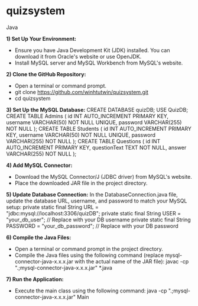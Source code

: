 # quizsystem
Java
  
**1) Set Up Your Environment:**
- Ensure you have Java Development Kit (JDK) installed. You can download it from Oracle's website or use OpenJDK.
- Install MySQL server and MySQL Workbench from MySQL's website.
  
**2) Clone the GitHub Repository:**
- Open a terminal or command prompt.
- git clone https://github.com/winhtutwin/quizsystem.git
- cd quizsystem
  
**3) Set Up the MySQL Database:**
CREATE DATABASE quizDB;
USE QuizDB;
CREATE TABLE Admins (
    id INT AUTO_INCREMENT PRIMARY KEY,
    username VARCHAR(50) NOT NULL UNIQUE,
    password VARCHAR(255) NOT NULL
);
CREATE TABLE Students (
    id INT AUTO_INCREMENT PRIMARY KEY,
    username VARCHAR(50) NOT NULL UNIQUE,
    password VARCHAR(255) NOT NULL
);
CREATE TABLE Questions (
    id INT AUTO_INCREMENT PRIMARY KEY,
    questionText TEXT NOT NULL,
    answer VARCHAR(255) NOT NULL
);
  
**4) Add MySQL Connector:**
- Download the MySQL Connector/J (JDBC driver) from MySQL's website.
- Place the downloaded JAR file in the project directory.
  
**5) Update Database Connection:**
In the DatabaseConnection.java file, update the database URL, username, and password to match your MySQL setup:
private static final String URL = "jdbc:mysql://localhost:3306/quizDB";
private static final String USER = "your_db_user"; // Replace with your DB username
private static final String PASSWORD = "your_db_password"; // Replace with your DB password
  
**6) Compile the Java Files:**
- Open a terminal or command prompt in the project directory.
- Compile the Java files using the following command (replace mysql-connector-java-x.x.x.jar with the actual name of the JAR file):
javac -cp ".;mysql-connector-java-x.x.x.jar" *.java
  
**7) Run the Application:**
- Execute the main class using the following command:
java -cp ".;mysql-connector-java-x.x.x.jar" Main
